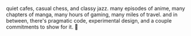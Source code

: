 quiet cafes, casual chess, and classy jazz. many episodes of anime, many chapters of manga, many hours of gaming, many miles of travel. and in between, there's pragmatic code, experimental design, and a couple commitments to show for it. 🥂
